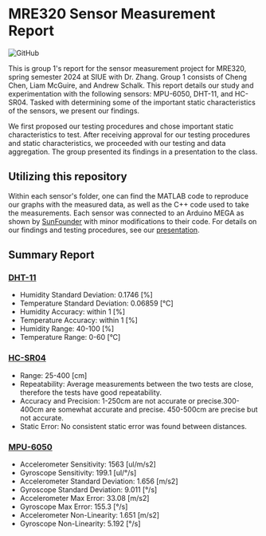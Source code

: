 # MRE320 Sensor Measurement Report
<p>
  <img alt="GitHub" src="https://img.shields.io/github/license/andrewschalk/MRE320-Sensor-Measurement-Report"/>
</p>
This is group 1's report for the sensor measurement project for MRE320, spring semester 2024 at SIUE with Dr. Zhang. Group 1 consists of Cheng Chen, Liam McGuire, and Andrew Schalk. This report details our study and experimentation with the following sensors: MPU-6050, DHT-11, and HC-SR04. Tasked with determining some of the important static characteristics of the sensors, we present our findings. 

We first proposed our testing procedures and chose important static characteristics to test. After receiving approval for our testing procedures and static characteristics, we proceeded with our testing and data aggregation. The group presented its findings in a presentation to the class. 

## Utilizing this repository
Within each sensor's folder, one can find the MATLAB code to reproduce our graphs with the measured data, as well as the C++ code used to take the measurements. Each sensor was connected to an Arduino MEGA as shown by [SunFounder](https://docs.sunfounder.com/projects/vincent-kit/en/latest/) with minor modifications to their code. For details on our findings and testing procedures, see our [presentation](/presentation.pdf).

## Summary Report

### [DHT-11](/DHT11)
* Humidity Standard Deviation:    0.1746 [%]
* Temperature Standard Deviation: 0.06859 [°C]
* Humidity Accuracy:    within 1 [%]
* Temperature Accuracy: within 1 [%]
* Humidity Range:    40-100 [%]
* Temperature Range: 0-60 [°C]
### [HC-SR04](/HCSR04)
* Range: 25-400 [cm]
* Repeatability: Average measurements between​ the two tests are close, therefore the tests have good ​repeatability​.
* Accuracy and Precision: 1-250cm are not accurate or precise.​ 300-400cm are somewhat accurate and precise.​ 450-500cm are precise but not accurate.
* Static Error: No consistent static error was found between distances.
### [MPU-6050](/MPU6050)
* Accelerometer Sensitivity: 1563 [ul/m/s2]
* Gyroscope Sensitivity:     199.1 [ul/°/s]
* Accelerometer Standard Deviation: 1.656 [m/s2]
* Gyroscope Standard Deviation: 9.011 [°/s]
* Accelerometer Max Error: 33.08 [m/s2]
* Gyroscope Max Error: 155.3 [°/s]
* Accelerometer Non-Linearity: 1.651 [m/s2]
* Gyroscope Non-Linearity: 5.192 [°/s] 
